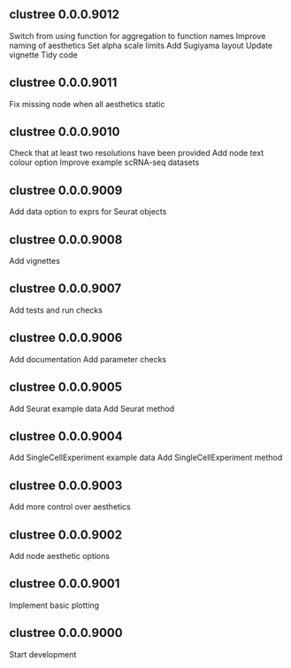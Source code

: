 ## clustree 0.0.0.9012

Switch from using function for aggregation to function names
Improve naming of aesthetics
Set alpha scale limits
Add Sugiyama layout
Update vignette
Tidy code

## clustree 0.0.0.9011

Fix missing node when all aesthetics static

## clustree 0.0.0.9010

Check that at least two resolutions have been provided
Add node text colour option
Improve example scRNA-seq datasets

## clustree 0.0.0.9009

Add data option to exprs for Seurat objects

## clustree 0.0.0.9008

Add vignettes

## clustree 0.0.0.9007

Add tests and run checks

## clustree 0.0.0.9006

Add documentation
Add parameter checks

## clustree 0.0.0.9005

Add Seurat example data
Add Seurat method

## clustree 0.0.0.9004

Add SingleCellExperiment example data
Add SingleCellExperiment method

## clustree 0.0.0.9003

Add more control over aesthetics

## clustree 0.0.0.9002

Add node aesthetic options

## clustree 0.0.0.9001

Implement basic plotting

## clustree 0.0.0.9000

Start development